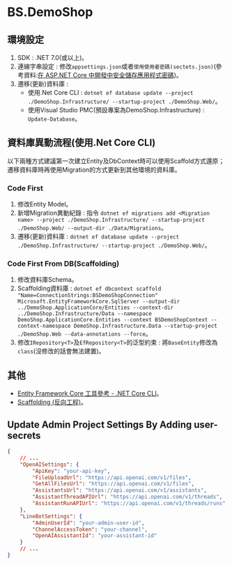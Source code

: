 # BS.DemoShop
## 環境設定
1. SDK : .NET 7.0(或以上)。
2. 連線字串設定 : 修改`appsettings.json`或者`使用使用者密碼(sectets.json)`(參考資料:[在 ASP.NET Core 中開發中安全儲存應用程式密碼](https://learn.microsoft.com/zh-tw/aspnet/core/security/app-secrets?view=aspnetcore-7.0&tabs=windows))。
3. 遷移(更新)資料庫 : 
	- 使用.Net Core CLI : `dotnet ef database update --project ./DemoShop.Infrastructure/ --startup-project ./DemoShop.Web/`。
	- 使用Visual Studio PMC(預設專案為DemoShop.Infrastructure) : `Update-Database`。

## 資料庫異動流程(使用.Net Core CLI)
以下兩種方式建議第一次建立Entity及DbContext時可以使用Scaffold方式還原；遷移資料庫時再使用Migration的方式更新到其他環境的資料庫。

### Code First
1. 修改Entity Model。
2. 新增Migration異動紀錄 : 指令 `dotnet ef migrations add <Migration name> --project ./DemoShop.Infrastructure/ --startup-project ./DemoShop.Web/ --output-dir ./Data/Migrations`。
3. 遷移(更新)資料庫 : `dotnet ef database update --project ./DemoShop.Infrastructure/ --startup-project ./DemoShop.Web/`。

### Code First From DB(Scaffolding)
1. 修改資料庫Schema。
2. Scaffolding資料庫 : `dotnet ef dbcontext scaffold "Name=ConnectionStrings:BSDemoShopConnection" Microsoft.EntityFrameworkCore.SqlServer --output-dir ../DemoShop.ApplicationCore/Entities --context-dir ../DemoShop.Infrastructure/Data --namespace DemoShop.ApplicationCore.Entities --context BSDemoShopContext --context-namespace DemoShop.Infrastructure.Data --startup-project ./DemoShop.Web --data-annotations --force`。
3. 修改`IRepository<T>`及`EfRepository<T>`的泛型約束 : 將`BaseEntity`修改為`class`(沒修改的話會無法建置)。


## 其他
- [Entity Framework Core 工具參考 - .NET Core CLI](https://learn.microsoft.com/zh-tw/ef/core/cli/dotnet)。
- [Scaffolding (反向工程)](https://learn.microsoft.com/zh-tw/ef/core/managing-schemas/scaffolding/?tabs=dotnet-core-cli)。

## Update Admin Project Settings By Adding user-secrets
```json
{
	// ...
	"OpenAISettings": {
		"ApiKey": "your-api-key",
		"FileUploadUrl": "https://api.openai.com/v1/files",
		"GetAllFilesUrl": "https://api.openai.com/v1/files",
		"AssistantsUrl": "https://api.openai.com/v1/assistants",
		"AssistantThreadAPIUrl": "https://api.openai.com/v1/threads",
		"AssistantRunAPIUrl": "https://api.openai.com/v1/threads/runs"
	},
	"LineBotSettings": {
		"AdminUserId": "your-admin-user-id",
		"ChannelAccessToken": "your-channel",
		"OpenAIAssistantId": "your-assistant-id"
	}
	// ...
}
```